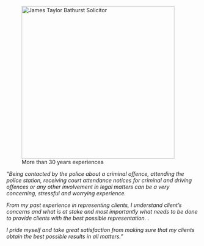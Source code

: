 


<figure class="imageright img250 hideforsmall"><img title="James Taylor Bathurst Solicitor" src="https://ik.imagekit.io/webtactics/jamestaylor/tr:w-250,h-250/police-600x440_RhPEtvR1R.jpg?updatedAt=1691292961121" alt="James Taylor Bathurst Solicitor" width="400px" height="auto">
<figcaption>More than 30 years experiencea</figcaption>
</figure>

<p><em>“Being contacted by the police about a criminal offence, attending the police station, receiving court attendance notices for criminal and driving offences or any other involvement in legal matters can be a very concerning, stressful and worrying experience.</em></p>

<p><em>From my past experience in representing clients, I understand client’s concerns and what is at stake and most importantly what needs to be done to provide clients with the best possible representation. .</em></p>

<p><em>I pride myself and take great satisfaction from making sure that my clients obtain the best possible results in all matters.”</em></p>









